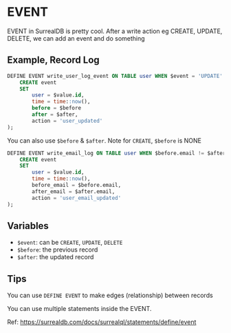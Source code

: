 # EVENT

EVENT in SurrealDB is pretty cool. After a write action eg CREATE, UPDATE, DELETE, we can add an event and do
something

## Example, Record Log

```sql
DEFINE EVENT write_user_log_event ON TABLE user WHEN $event = 'UPDATE' THEN (
	CREATE event 
    SET
        user = $value.id, 
        time = time::now(), 
        before = $before
        after = $after, 
        action = 'user_updated'
);
```

You can also use `$before` & `$after`. Note for `CREATE`, `$before` is NONE

```sql
DEFINE EVENT write_email_log ON TABLE user WHEN $before.email != $after.email THEN (
	CREATE event 
    SET
        user = $value.id, 
        time = time::now(), 
        before_email = $before.email,
        after_email = $after.email, 
        action = 'user_email_updated'
);
```

## Variables

- `$event`: can be `CREATE`, `UPDATE`, `DELETE`
- `$before`: the previous record
- `$after`: the updated record

## Tips

You can use `DEFINE EVENT` to make edges (relationship) between records

You can use multiple statements inside the EVENT.

Ref: https://surrealdb.com/docs/surrealql/statements/define/event